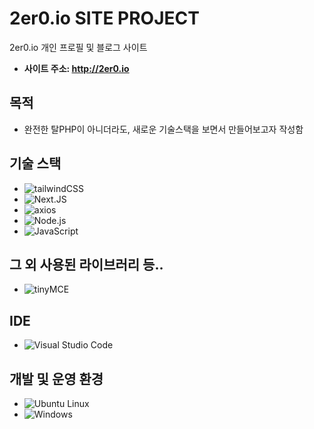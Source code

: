 # 2er0.io SITE PROJECT
2er0.io 개인 프로필 및 블로그 사이트

- **사이트 주소: http://2er0.io**

## 목적
- 완전한 탈PHP이 아니더라도, 새로운 기술스택을 보면서 만들어보고자 작성함

## 기술 스택
- <img src="https://img.shields.io/badge/tailwindcss-FFFFFF?style=flat-square&logo=tailwindcss&logoColor=skyblue" alt="tailwindCSS">
- <img src="https://img.shields.io/badge/Next.js-FFFFFF?style=flat-square&logo=Next.js&logoColor=black" alt="Next.JS">
- <img src="https://img.shields.io/badge/axios-ffffff?style=flat-square&logo=axios&logoColor=purple" alt="axios">
- <img src="https://img.shields.io/badge/Node.js-ffffff?style=flat-square&logo=Node.js&logoColor=lame" alt="Node.js">
- <img src="https://img.shields.io/badge/JavaScript-ffffff?style=flat-square&logo=Javascript&logoColor=yellow" alt="JavaScript">

## 그 외 사용된 라이브러리 등..
- <img src="https://img.setka.io/clients/D3SuW9_Vtk6NhYeFXfduUy55A4Dromkt/post_images/tiny-logo-2022012607475757.svg" alt="tinyMCE" style="max-height: 80px"> 

## IDE
- <img src="https://img.shields.io/badge/Visual%20Studio%20Code-ffffff?style=flat-square&logo=Visual%20Studio%20Code&logoColor=blue" alt="Visual Studio Code">


## 개발 및 운영 환경
- <img src="https://img.shields.io/badge/Ubuntu-ffffff?style=flat-square&logo=Ubuntu" alt="Ubuntu Linux">
- <img src="https://img.shields.io/badge/Windows-ffffff?style=flat-square&logo=Windows&logoColor=blue" alt="Windows">